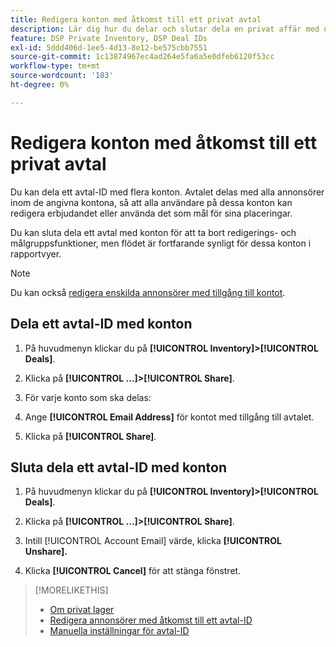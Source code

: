 ```yaml
---
title: Redigera konton med åtkomst till ett privat avtal
description: Lär dig hur du delar och slutar dela en privat affär med olika konton.
feature: DSP Private Inventory, DSP Deal IDs
exl-id: 5ddd406d-1ee5-4d13-8e12-be575cbb7551
source-git-commit: 1c13874967ec4ad264e5fa6a5e0dfeb6120f53cc
workflow-type: tm+mt
source-wordcount: '183'
ht-degree: 0%

---
```


# Redigera konton med åtkomst till ett privat avtal

Du kan dela ett avtal-ID med flera konton. Avtalet delas med alla annonsörer inom de angivna kontona, så att alla användare på dessa konton kan redigera erbjudandet eller använda det som mål för sina placeringar.

Du kan sluta dela ett avtal med konton för att ta bort redigerings- och målgruppsfunktioner, men flödet är fortfarande synligt för dessa konton i rapportvyer.

>[!NOTE]
>
> Du kan också [redigera enskilda annonsörer med tillgång till kontot](deal-id-edit-advertisers.md).

## Dela ett avtal-ID med konton

1. På huvudmenyn klickar du på **[!UICONTROL Inventory]>[!UICONTROL Deals]**.

1. Klicka på **[!UICONTROL ...]>[!UICONTROL Share]**.

1. För varje konto som ska delas:

1. Ange **[!UICONTROL Email Address]** för kontot med tillgång till avtalet.

1. Klicka på **[!UICONTROL Share]**.

## Sluta dela ett avtal-ID med konton

1. På huvudmenyn klickar du på **[!UICONTROL Inventory]>[!UICONTROL Deals]**.

1. Klicka på **[!UICONTROL ...]>[!UICONTROL Share]**.

1. Intill [!UICONTROL Account Email] värde, klicka **[!UICONTROL Unshare].**

1. Klicka **[!UICONTROL Cancel]** för att stänga fönstret.

>[!MORELIKETHIS]
>
>* [Om privat lager](private-inventory-about.md)
>* [Redigera annonsörer med åtkomst till ett avtal-ID](/help/dsp/inventory/deal-id-edit-advertisers.md)
>* [Manuella inställningar för avtal-ID](deal-id-settings.md)

